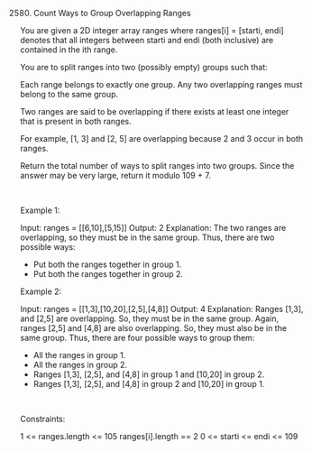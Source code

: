 2580. Count Ways to Group Overlapping Ranges

You are given a 2D integer array ranges where ranges[i] = [starti, endi] denotes that all integers between starti and endi (both inclusive) are contained in the ith range.

You are to split ranges into two (possibly empty) groups such that:

Each range belongs to exactly one group.
Any two overlapping ranges must belong to the same group.

Two ranges are said to be overlapping if there exists at least one integer that is present in both ranges.

For example, [1, 3] and [2, 5] are overlapping because 2 and 3 occur in both ranges.

Return the total number of ways to split ranges into two groups. Since the answer may be very large, return it modulo 109 + 7.

 

Example 1:

Input: ranges = [[6,10],[5,15]]
Output: 2
Explanation: 
The two ranges are overlapping, so they must be in the same group.
Thus, there are two possible ways:
- Put both the ranges together in group 1.
- Put both the ranges together in group 2.


Example 2:

Input: ranges = [[1,3],[10,20],[2,5],[4,8]]
Output: 4
Explanation: 
Ranges [1,3], and [2,5] are overlapping. So, they must be in the same group.
Again, ranges [2,5] and [4,8] are also overlapping. So, they must also be in the same group. 
Thus, there are four possible ways to group them:
- All the ranges in group 1.
- All the ranges in group 2.
- Ranges [1,3], [2,5], and [4,8] in group 1 and [10,20] in group 2.
- Ranges [1,3], [2,5], and [4,8] in group 2 and [10,20] in group 1.


 

Constraints:

1 <= ranges.length <= 105
ranges[i].length == 2
0 <= starti <= endi <= 109